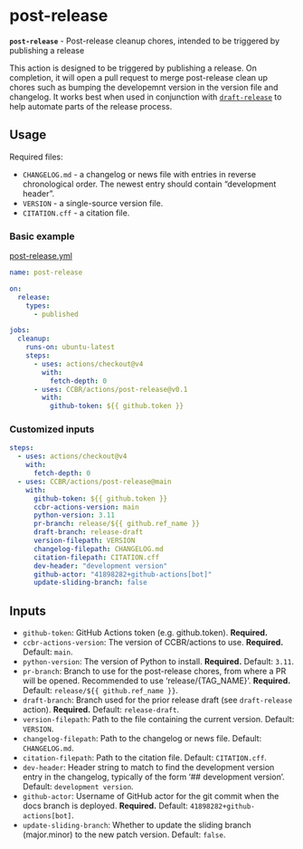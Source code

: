# post-release

**`post-release`** - Post-release cleanup chores, intended to be
triggered by publishing a release

This action is designed to be triggered by publishing a release. On
completion, it will open a pull request to merge post-release clean up
chores such as bumping the developemnt version in the version file and
changelog. It works best when used in conjunction with
[`draft-release`](/draft-release) to help automate parts of the release
process.

## Usage

Required files:

- `CHANGELOG.md` - a changelog or news file with entries in reverse
  chronological order. The newest entry should contain “development
  header”.
- `VERSION` - a single-source version file.
- `CITATION.cff` - a citation file.

### Basic example

[post-release.yml](/examples/post-release.yml)

```yaml
name: post-release

on:
  release:
    types:
      - published

jobs:
  cleanup:
    runs-on: ubuntu-latest
    steps:
      - uses: actions/checkout@v4
        with:
          fetch-depth: 0
      - uses: CCBR/actions/post-release@v0.1
        with:
          github-token: ${{ github.token }}
```

### Customized inputs

```yaml
steps:
  - uses: actions/checkout@v4
    with:
      fetch-depth: 0
  - uses: CCBR/actions/post-release@main
    with:
      github-token: ${{ github.token }}
      ccbr-actions-version: main
      python-version: 3.11
      pr-branch: release/${{ github.ref_name }}
      draft-branch: release-draft
      version-filepath: VERSION
      changelog-filepath: CHANGELOG.md
      citation-filepath: CITATION.cff
      dev-header: "development version"
      github-actor: "41898282+github-actions[bot]"
      update-sliding-branch: false
```

## Inputs

- `github-token`: GitHub Actions token (e.g. github.token).
  **Required.**
- `ccbr-actions-version`: The version of CCBR/actions to use.
  **Required.** Default: `main`.
- `python-version`: The version of Python to install. **Required.**
  Default: `3.11`.
- `pr-branch`: Branch to use for the post-release chores, from where a
  PR will be opened. Recommended to use ‘release/{TAG_NAME}’.
  **Required.** Default: `release/${{ github.ref_name }}`.
- `draft-branch`: Branch used for the prior release draft (see
  `draft-release` action). **Required.** Default: `release-draft`.
- `version-filepath`: Path to the file containing the current version.
  Default: `VERSION`.
- `changelog-filepath`: Path to the changelog or news file. Default:
  `CHANGELOG.md`.
- `citation-filepath`: Path to the citation file. Default:
  `CITATION.cff`.
- `dev-header`: Header string to match to find the development version
  entry in the changelog, typically of the form ‘\## <software name>
  development version’. Default: `development version`.
- `github-actor`: Username of GitHub actor for the git commit when the
  docs branch is deployed. **Required.** Default:
  `41898282+github-actions[bot]`.
- `update-sliding-branch`: Whether to update the sliding branch
  (major.minor) to the new patch version. Default: `false`.
